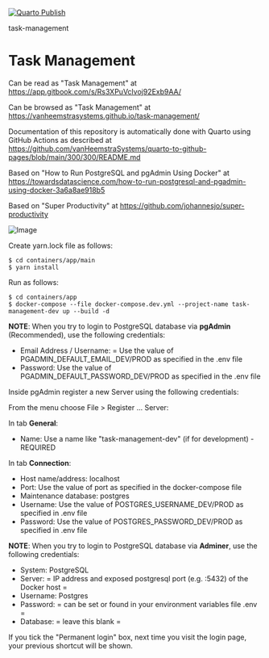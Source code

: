 [![Quarto Publish](https://github.com/vanHeemstraSystems/task-management/actions/workflows/publish.yml/badge.svg)](https://github.com/vanHeemstraSystems/task-management/actions/workflows/publish.yml)

task-management
# Task Management

Can be read as "Task Management" at https://app.gitbook.com/s/Rs3XPuVclvoj92Exb9AA/

Can be browsed as "Task Management" at https://vanheemstrasystems.github.io/task-management/

Documentation of this repository is automatically done with Quarto using GitHub Actions as described at https://github.com/vanHeemstraSystems/quarto-to-github-pages/blob/main/300/300/README.md

Based on "How to Run PostgreSQL and pgAdmin Using Docker" at https://towardsdatascience.com/how-to-run-postgresql-and-pgadmin-using-docker-3a6a8ae918b5

Based on "Super Productivity" at https://github.com/johannesjo/super-productivity

![Image](https://github.com/user-attachments/assets/75482dc4-bee1-4de4-8276-4cbd306cef32)

Create yarn.lock file as follows:

```
$ cd containers/app/main
$ yarn install
```

Run as follows:

```
$ cd containers/app
$ docker-compose --file docker-compose.dev.yml --project-name task-management-dev up --build -d
```

**NOTE**: When you try to login to PostgreSQL database via **pgAdmin** (Recommended), use the following credentials:

- Email Address / Username: = Use the value of PGADMIN_DEFAULT_EMAIL_DEV/PROD as specified in the .env file
- Password: Use the value of PGADMIN_DEFAULT_PASSWORD_DEV/PROD as specified in the .env file

Inside pgAdmin register a new Server using the following credentials:

From the menu choose File > Register ... Server:

In tab **General**:

- Name: Use a name like "task-management-dev" (if for development) - REQUIRED

In tab **Connection**:

- Host name/address: localhost
- Port: Use the value of port as specified in the docker-compose file
- Maintenance database: postgres
- Username: Use the value of POSTGRES_USERNAME_DEV/PROD as specified in .env file
- Password: Use the value of POSTGRES_PASSWORD_DEV/PROD as specified in .env file

**NOTE**: When you try to login to PostgreSQL database via **Adminer**, use the following credentials:

- System: PostgreSQL
- Server: = IP address and exposed postgresql port (e.g. :5432) of the Docker host =
- Username: Postgres
- Password: = can be set or found in your environment variables file .env =
- Database: = leave this blank =

If you tick the "Permanent login" box, next time you visit the login page, your previous shortcut will be shown.
